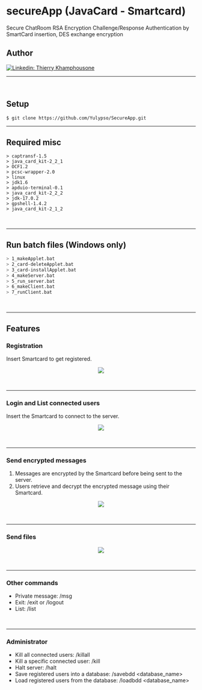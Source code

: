 # secureApp (JavaCard - Smartcard)

Secure ChatRoom RSA Encryption Challenge/Response Authentication by SmartCard insertion, DES exchange encryption

## Author

[![Linkedin: Thierry Khamphousone](https://img.shields.io/badge/-Thierry_Khamphousone-blue?style=flat-square&logo=Linkedin&logoColor=white&link=https://www.linkedin.com/in/tkhamphousone/)](https://www.linkedin.com/in/tkhamphousone)

---

<br/>

## Setup

```bash
$ git clone https://github.com/Yulypso/SecureApp.git
```

---

## Required misc

```
> captransf-1.5
> java_card_kit-2_2_1
> OCF1.2
> pcsc-wrapper-2.0
> linux
> jdk1.6
> apduio-terminal-0.1
> java_card_kit-2_2_2
> jdk-17.0.2
> gpshell-1.4.2
> java_card_kit-2_1_2
```

<br/>

---

## Run batch files (Windows only)

```sh
> 1_makeApplet.bat
> 2_card-deleteApplet.bat
> 3_card-installApplet.bat
> 4_makeServer.bat
> 5_run_server.bat
> 6_makeClient.bat
> 7_runClient.bat
```

<br/>

---

## Features

### Registration 

Insert Smartcard to get registered.

<p align="center" width="100%">
    <img align="center" src="https://user-images.githubusercontent.com/59794336/155338014-7276db3d-9fe9-4f6b-8e9b-af2f163be4da.png"/>
</p>

<br/>

---

### Login and List connected users

Insert the Smartcard to connect to the server.

<p align="center" width="100%">
    <img align="center" src="https://user-images.githubusercontent.com/59794336/155338840-b6c929a4-d719-4b76-81f4-a7d466359760.png"/>
</p>

<br/>

---

### Send encrypted messages

1) Messages are encrypted by the Smartcard before being sent to the server. 
2) Users retrieve and decrypt the encrypted message using their Smartcard.

<p align="center" width="100%">
    <img align="center" src="https://user-images.githubusercontent.com/59794336/155339571-87aca852-554d-4baf-bc53-2ada6fa72f5f.png"/>
</p>

<br/>

---

### Send files

<p align="center" width="100%">
    <img align="center" src="https://user-images.githubusercontent.com/59794336/155341154-3332527f-46cb-4d63-909b-dba48f779a0e.png"/>
</p>

<br/>

---

### Other commands

- Private message: /msg <user> <msg>
- Exit: /exit or /logout
- List: /list

<br/>

---

### Administrator

- Kill all connected users: /killall
- Kill a specific connected user: /kill <user>
- Halt server: /halt
- Save registered users into a database: /savebdd <database_name>
- Load registered users from the database: /loadbdd <database_name>